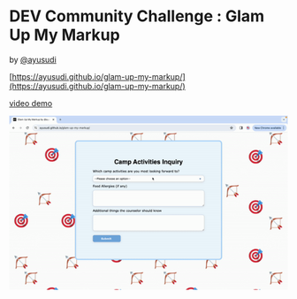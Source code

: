 # DEV Community Challenge : Glam Up My Markup 

by [@ayusudi](https://github.com/ayusudi)

[https://ayusudi.github.io/glam-up-my-markup/](https://ayusudi.github.io/glam-up-my-markup/)

[video demo](./video.mp4)  


![video demo](./video-gif.gif)